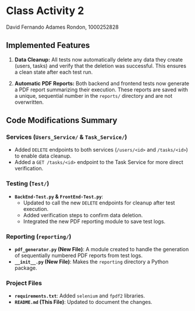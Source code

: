 # Class Activity 2 
David Fernando Adames Rondon, 1000252828

## Implemented Features

1.  **Data Cleanup:** All tests now automatically delete any data they create (users, tasks) and verify that the deletion was successful. This ensures a clean state after each test run.

2.  **Automatic PDF Reports:** Both backend and frontend tests now generate a PDF report summarizing their execution. These reports are saved with a unique, sequential number in the `reports/` directory and are not overwritten.

## Code Modifications Summary

### Services (`Users_Service/` & `Task_Service/`)
*   Added `DELETE` endpoints to both services (`/users/<id>` and `/tasks/<id>`) to enable data cleanup.
*   Added a `GET /tasks/<id>` endpoint to the Task Service for more direct verification.

### Testing (`Test/`)
*   **`BackEnd-Test.py` & `FrontEnd-Test.py`**:
    *   Updated to call the new `DELETE` endpoints for cleanup after test execution.
    *   Added verification steps to confirm data deletion.
    *   Integrated the new PDF reporting module to save test logs.

### Reporting (`reporting/`)
*   **`pdf_generator.py` (New File)**: A module created to handle the generation of sequentially numbered PDF reports from test logs.
*   **`__init__.py` (New File)**: Makes the `reporting` directory a Python package.

### Project Files
*   **`requirements.txt`**: Added `selenium` and `fpdf2` libraries.
*   **`README.md` (This File)**: Updated to document the changes. 